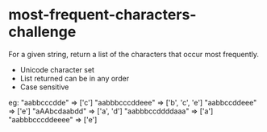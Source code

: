 # most-frequent-characters-challenge

For a given string, return a list of the characters that occur most frequently.

- Unicode character set
- List returned can be in any order
- Case sensitive

eg:
        "aabbcccdde"         => ['c']
        "aabbbcccddeee"      => ['b', 'c', 'e']
        "aabbccddeee"        => ['e']
        "aAAbcdaabdd"        => ['a', 'd']
        "aabbbccddddaaa"     => ['a']
        "aabbbcccddeeee"     => ['e']
